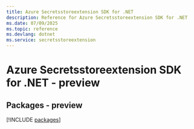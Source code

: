 ```yaml
---
title: Azure Secretsstoreextension SDK for .NET
description: Reference for Azure Secretsstoreextension SDK for .NET
ms.date: 07/09/2025
ms.topic: reference
ms.devlang: dotnet
ms.service: secretsstoreextension
---
```

# Azure Secretsstoreextension SDK for .NET - preview
## Packages - preview
[!INCLUDE [packages](secretsstoreextension-index.md)]